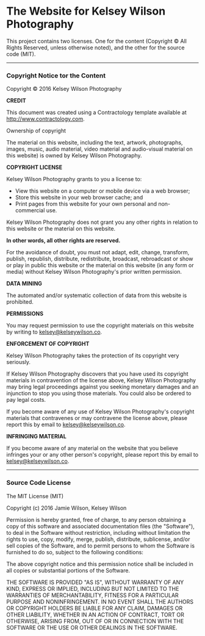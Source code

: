 # The Website for Kelsey Wilson Photography

This project contains two licenses. One for the content (Copyright © All Rights Reserved, unless otherwise noted), and the other for the source code (MIT).

---

### Copyright Notice tor the Content

Copyright © 2016 Kelsey Wilson Photography

**CREDIT**

This document was created using a Contractology template available at http://www.contractology.com.

Ownership of copyright

The material on this website, including the text, artwork, photographs, images, music, audio material, video material and audio-visual material on this website) is owned by Kelsey Wilson Photography.

**COPYRIGHT LICENSE**

Kelsey Wilson Photography grants to you a license to:

- View this website on a computer or mobile device via a web browser;
- Store this website in your web browser cache; and
- Print pages from this website for your own personal and non-commercial use.

Kelsey Wilson Photography does not grant you any other rights in relation to this website or the material on this website. 

**In other words, all other rights are reserved.**

For the avoidance of doubt, you must not adapt, edit, change, transform, publish, republish, distribute, redistribute, broadcast, rebroadcast or show or play in public this website or the material on this website (in any form or media) without Kelsey Wilson Photography's prior written permission.   

**DATA MINING**

The automated and/or systematic collection of data from this website is prohibited.

**PERMISSIONS**

You may request permission to use the copyright materials on this website by writing to kelsey@kelseywilson.co.

**ENFORCEMENT OF COPYRIGHT**

Kelsey Wilson Photography takes the protection of its copyright very seriously.

If Kelsey Wilson Photography discovers that you have used its copyright materials in contravention of the license above, Kelsey Wilson Photography may bring legal proceedings against you seeking monetary damages and an injunction to stop you using those materials.  You could also be ordered to pay legal costs.

If you become aware of any use of Kelsey Wilson Photography's copyright materials that contravenes or may contravene the license above, please report this by email to kelsey@kelseywilson.co.

**INFRINGING MATERIAL**

If you become aware of any material on the website that you believe infringes your or any other person's copyright, please report this by email to kelsey@kelseywilson.co.

---

### Source Code License

The MIT License (MIT)

Copyright (c) 2016 Jamie Wilson, Kelsey Wilson

Permission is hereby granted, free of charge, to any person obtaining a copy
of this software and associated documentation files (the "Software"), to deal
in the Software without restriction, including without limitation the rights
to use, copy, modify, merge, publish, distribute, sublicense, and/or sell
copies of the Software, and to permit persons to whom the Software is
furnished to do so, subject to the following conditions:

The above copyright notice and this permission notice shall be included in all
copies or substantial portions of the Software.

THE SOFTWARE IS PROVIDED "AS IS", WITHOUT WARRANTY OF ANY KIND, EXPRESS OR
IMPLIED, INCLUDING BUT NOT LIMITED TO THE WARRANTIES OF MERCHANTABILITY,
FITNESS FOR A PARTICULAR PURPOSE AND NONINFRINGEMENT. IN NO EVENT SHALL THE
AUTHORS OR COPYRIGHT HOLDERS BE LIABLE FOR ANY CLAIM, DAMAGES OR OTHER
LIABILITY, WHETHER IN AN ACTION OF CONTRACT, TORT OR OTHERWISE, ARISING FROM,
OUT OF OR IN CONNECTION WITH THE SOFTWARE OR THE USE OR OTHER DEALINGS IN THE
SOFTWARE.
